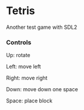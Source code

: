 # Tetris
Another test game with SDL2
### Controls
Up: rotate

Left: move left

Right: move right

Down: move down one space

Space: place block
